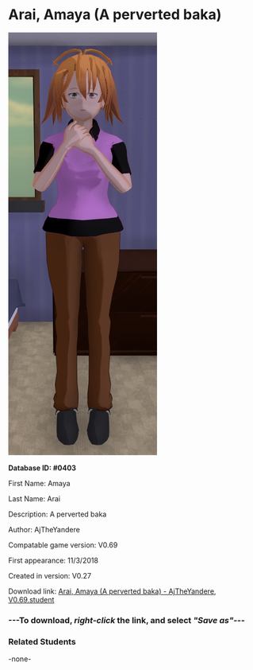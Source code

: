 # Arai, Amaya (A perverted baka)

<img src="../../Files/Images/Arai, Amaya (A perverted baka).png" title="Arai, Amaya (A perverted baka) - AjTheYandere, V0.69">

**Database ID: #0403**

First Name: Amaya

Last Name: Arai

Description: A perverted baka

Author: AjTheYandere

Compatable game version: V0.69

First appearance: 11/3/2018

Created in version: V0.27

Download link: <a href="https://raw.githubusercontent.com/Arbiter1223/Daigaku-Gurashi-Custom-Students/master/Files/Student%20Files/Arai%2C%20Amaya%20(A%20perverted%20baka)%20-%20AjTheYandere%2C%20V0.69.student">Arai, Amaya (A perverted baka) - AjTheYandere, V0.69.student</a>

### ---**To download, _right-click_ the link, and select _"Save as"_**---

### Related Students

-none-
